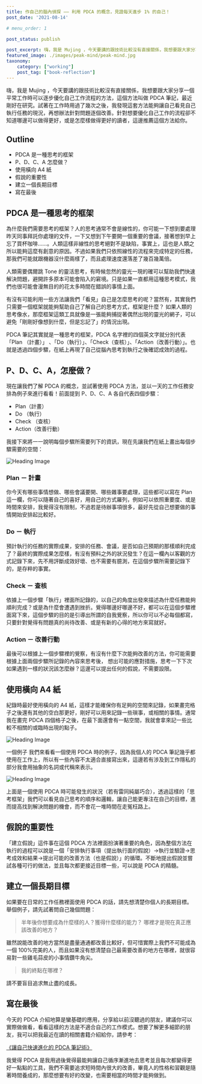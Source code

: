 ```yaml
---
title: 作自己的腦內偵探 —— 利用 PDCA 的概念，見證每天進步 1% 的自己！
post_date: '2021-08-14'

# menu_order: 1

post_status: publish

post_excerpt: 嗨，我是 Mujing ，今天要講的跟技術比較沒有直接關係，我想要跟大家分享一個平常工作時可以逐步優化自己工作流程的方法，這個方法叫做 PDCA 筆記，最近剛好在研究。
featured_image: ./images/peak-mind/peak-mind.jpg
taxonomy:
    category: ["working"]
    post_tag: ["book-reflection"]
---
```

嗨，我是 Mujing ，今天要講的跟技術比較沒有直接關係，我想要跟大家分享一個平常工作時可以逐步優化自己工作流程的方法，這個方法叫做 PDCA 筆記，最近剛好在研究。試著在工作時用過了幾次之後，我發現這套方法能夠讓自己看見自己執行任務的現況，再想辦法針對問題逐個改善。針對想要優化自己工作的流程卻不知道哪邊可以做得更好，或是怎麼樣做得更好的讀者，這邊推薦這個方法給你。

## Outline

- PDCA 是一種思考的框架
- P、D、C、A 怎麼做？
- 使用橫向 A4 紙
- 假說的重要性
- 建立一個長期目標
- 寫在最後

## PDCA 是一種思考的框架

為什麼我們需要思考的框架？人的思考通常不會是線性的，你可能一下想到要處理昨天同事拜託你處理的文件，一下又想到下午要開一個重要的會議，接著想到早上忘了買杯咖啡……。人類這樣非線性的思考絕對不是缺陷，事實上，這也是人類之所以能夠這麼有創意的原因。不過如果我們只依照線性的流程來完成特定的任務，那我們可能就跟機器沒什麼兩樣了，而且處理速度還落差了幾百幾萬倍。

人類需要偶爾跳 Tone 的靈活思考，有時候忽然的靈光一現的確可以幫助我們快速解決問題，避開許多原本可能會陷入的窘境。只是如果一直都用這種思考模式，我們也很可能會漫無目的的花太多時間在錯誤的事情上面。

有沒有可能利用一些方法讓我們「看見」自己是怎麼思考的呢？當然有，其實我們只需要一個框架就能夠幫助自己了解自己的思考方式，框架是什麼？ 如果人類的思考像水，那麼框架這類工具就像是一張能夠捕捉著偶然出現的靈光的網子，可以避免「剛剛好像想到什麼，但是忘記了」的情況出現。

PDCA 筆記其實就是一種思考的框架，PDCA 名字裡的四個英文字就分別代表「Plan （計畫）」 、「Do（執行）」、「Check（查核）」、「Action（改善行動）」。也就是透過四個步驟，在紙上再現了自己從腦內思考到執行之後確認成效的過程。

## P、D、C、A，怎麼做？

現在讓我們了解 PDCA 的概念，並試著使用 PDCA 方法，並以一天的工作任務安排為例子來進行看看！前面提到 P、D、C、A 各自代表四個步驟：

- Plan（計畫）
- Do （執行）
- Check （查核）
- Action（改善行動）

我接下來將一一說明每個步驟所需要列下的資訊，現在先讓我們在紙上畫出每個步驟需要的空間：

![Heading Image](./images/pdca-method/pdca-method-intro.png)

### Plan － 計畫

你今天有哪些事情想做、哪些會議要開、哪些雜事要處理，這些都可以寫在 Plan 這一欄，你可以隨著自己的喜好，用自己的方式羅列，例如可以依照重要度、或是時間來安排，我覺得沒有限制，不過若是待辦事項很多，最好先從自己想要做的事情開始安排起比較好。

### Do － 執行

預計執行的任務的實際成果，安排的任務、會議，是否如自己預期的那樣順利完成了？最終的實際成果怎麼樣，有沒有預料之外的狀況發生？在這一欄內以客觀的方式記錄下來，先不用評斷成效好壞、也不需要有臆測，在這個步驟所需要記錄下的，是存粹的事實。

### Check － 查核

依據上一個步驟「執行」裡面所記錄的，以自己的角度出發來描述為什麼任務能夠順利完成？或是為什麼會遭遇到挫折。覺得哪邊好哪邊不好，都可以在這個步驟裡面寫下來，這個步驟的目的是引導出所謂的自我覺察，所以你可以不必每個都寫，只要針對覺得有問題真的尚待改善、或是有新的心得的地方來寫就好。

### Action － 改善行動

最後可以根據上一個步驟裡的覺察，有沒有什麼下次能夠改善的方法，你可能需要根據上面兩個步驟所記錄的內容來思考後， 想出可能的應對措施，思考一下下次如果遇到一樣的狀況該怎麼辦？這邊可以提出任何的假說，不需要設限。

## 使用橫向 A4 紙

紀錄時最好使用橫向的 A4 紙，這樣才能確保你有足夠的空間來記錄，如果畫完格子之後還有其他的空白那更好，剛好可以用來記錄一些瑣事，或相關的事情。通常我在畫完 PDCA 四個格子之後，在最下面還會有一點空間，我就會拿來記一些比較不相關的或臨時出現的點子。

![Heading Image](./images/pdca-method/pdca-method-note.png)

一個例子
我們來看看一個使用 PDCA 時的例子，因為我個人的 PDCA 筆記幾乎都使用在工作上，所以有一些內容不太適合直接寫出來，這邊若有涉及到工作隱私的部分我會用抽象的名詞或代稱來表示。

![Heading Image](./images/pdca-method/pdca-method-example.png)

上面是一個使用 PDCA 時可能發生的狀況（若有雷同純屬巧合），透過這樣的「思考框架」我們可以看見自己思考的順序和邏輯，讓自己能更專注在自己的目標，進而提高找到解決問題的機會，而不會花一堆時間在走冤枉路上。

## 假說的重要性

「建立假說」這件事在這個 PDCA 方法裡面扮演著重要的角色，因為整個方法在執行的過程可以說是一個「安排執行事項（提出執行面的假說）->執行並驗證->思考成效和結果->提出可能的改善方法（也是假說）」的循環。不斷地提出假說並嘗試各種可行的做法，並且每次都更接近目標一些，可以說是 PDCA 的精髓。

## 建立一個長期目標

如果要在日常的工作任務裡面使用 PDCA 的話，請先想清楚你個人的長期目標。舉個例子，請先試著問自己幾個問題：

> 半年後你想要成為什麼樣的人？獲得什麼樣的能力？
> 哪裡才是現在真正應該改善的地方？

雖然說能改善的地方當然是盡量通通都改善比較好，但可惜實際上我們不可能成為一個 100%完美的人，而且如果沒有想清楚自己最需要改善的地方在哪裡，就很容易對一些雞毛蒜皮的小事情鑽牛角尖。

> 我的終點在哪裡？

請不要盲目追求無止盡的成長。

## 寫在最後

今天的 PDCA 介紹地算是蠻基礎的應用，分享給以前沒聽過的朋友，建議你可以實際做做看，看看這樣的方法是不適合自己的工作模式。想要了解更多細節的朋友，我可以把我最近在讀的相關書籍介紹給你，請參考：

[《讓自己快速進化的 PDCA 筆記術》](https://www.books.com.tw/products/0010761289)

我覺得 PDCA 是我用過後覺得最能夠讓自己循序漸進地去思考並且每次都變得更好一點點的工具，我們不需要追求短時間內很大的改善，畢竟人的性格和習觀是隨著時間養成的，那麼想要有好的改變，也需要相當的時間才能夠做到。
